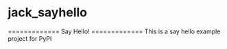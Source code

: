 # jack_sayhello
============= Say Hello! =============
This is a say hello example project for PyPI
